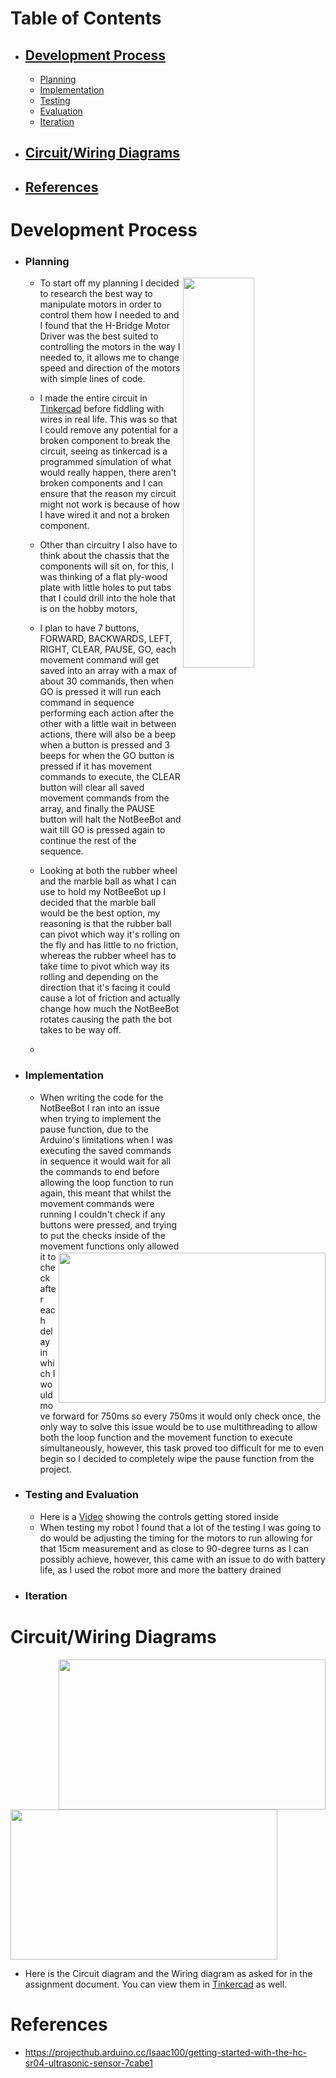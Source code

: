 <a name="Table-of-Contents"></a>
# Table of Contents
   * ## [Development Process](#Development-Process-1)
        * [Planning](#Planning)
        * [Implementation](#Implementation)
        * [Testing](#Testing)
        * [Evaluation](#Evaluation)
        * [Iteration](#Iteration)
   * ## [Circuit/Wiring Diagrams](#Circuit/Wiring-Diagrams-1)
   * ## [References](#References-1)

<a name="Development-Process"></a>
# Development Process
   * ### Planning
      * <a href="url"><img src="https://github.com/user-attachments/assets/c41ade3a-30f2-4565-9ba1-e61625415ecc" align="right" height=40% width=50% ></a> To start off my planning I decided to research the best way to manipulate motors in order to control them how I needed to and I found that the H-Bridge Motor Driver was the best suited to controlling the motors in the way I needed to, it allows me to change speed and direction of the motors with simple lines of code.
    
      * I made the entire circuit in [Tinkercad](https://www.tinkercad.com/things/fkpYd7mgALy-not-beebot-camerons/editel?returnTo=https%3A%2F%2Fwww.tinkercad.com%2Fdashboard%2Fdesigns%2Fcircuits&sharecode=hNEtSJ4X27Qa3pH9DLSsrnlikMR4CaXaWMVf1GFJPlw) before fiddling with wires in real life. This was so that I could remove any potential for a broken component to break the circuit, seeing as tinkercad is a programmed simulation of what would really happen, there aren't broken components and I can ensure that the reason my circuit might not work is because of how I have wired it and not a broken component.
    
      * Other than circuitry I also have to think about the chassis that the components will sit on, for this, I was thinking of a flat ply-wood plate with little holes to put tabs that I could drill into the hole that is on the hobby motors,
    
      * I plan to have 7 buttons, FORWARD, BACKWARDS, LEFT, RIGHT, CLEAR, PAUSE, GO, each movement command will get saved into an array with a max of about 30 commands, then when GO is pressed it will run each command in sequence performing each action after the other with a little wait in between actions, there will also be a beep when a button is pressed and 3 beeps for when the GO button is pressed if it has movement commands to execute, the CLEAR button will clear all saved movement commands from the array, and finally the PAUSE button will halt the NotBeeBot and wait till GO is pressed again to continue the rest of the sequence.
    
      * Looking at both the rubber wheel and the marble ball as what I can use to hold my NotBeeBot up I decided that the marble ball would be the best option, my reasoning is that the rubber ball can pivot which way it's rolling on the fly and has little to no friction, whereas the rubber wheel has to take time to pivot which way its rolling and depending on the direction that it's facing it could cause a lot of friction and actually change how much the NotBeeBot rotates causing the path the bot takes to be way off.
    
      * <a href="url"><img src="https://github.com/user-attachments/assets/22073cc8-5af2-40f5-afa6-304a6105c8e5" align="right" height="240" width="427" ></a>
      
    
   * ### Implementation
      * When writing the code for the NotBeeBot I ran into an issue when trying to implement the pause function, due to the Arduino's limitations when I was executing the saved commands in sequence it would wait for all the commands to end before allowing the loop function to run again, this meant that whilst the movement commands were running I couldn't check if any buttons were pressed, and trying to put the checks inside of the movement functions only allowed it to check after each delay in which I would move forward for 750ms so every 750ms it would only check once, the only way to solve this issue would be to use multithreading to allow both the loop function and the movement function to execute simultaneously, however, this task proved too difficult for me to even begin so I decided to completely wipe the pause function from the project.
        
   * ### Testing and Evaluation
      * Here is a [Video](https://drive.google.com/file/d/1NErJ5e0zdEoMrJxAojWGWbAEdsFXxoad/view?usp=sharing) showing the controls getting stored inside 
      * When testing my robot I found that a lot of the testing I was going to do would be adjusting the timing for the motors to run allowing for that 15cm measurement and as close to 90-degree turns as I can possibly achieve, however, this came with an issue to do with battery life, as I used the robot more and more the battery drained 

   * ### Iteration


<a name="Circuit/Wiring-Diagrams"></a>
# Circuit/Wiring Diagrams
   <a href="url"><img src="https://github.com/user-attachments/assets/6852a675-cffc-4f1b-b18f-1a17f53fcc83" align="right" height="240" width="427" ></a>
   <a href="url"><img src="https://github.com/user-attachments/assets/88073326-d4c1-4e19-8b52-755fb7bbe581" align="Center" height="240" width="427" ></a>

   * Here is the Circuit diagram and the Wiring diagram as asked for in the assignment document. You can view them in [Tinkercad](https://www.tinkercad.com/things/fkpYd7mgALy-not-beebot-camerons/editel?returnTo=https%3A%2F%2Fwww.tinkercad.com%2Fdashboard%2Fdesigns%2Fcircuits&sharecode=hNEtSJ4X27Qa3pH9DLSsrnlikMR4CaXaWMVf1GFJPlw) as well.

# References
   * https://projecthub.arduino.cc/Isaac100/getting-started-with-the-hc-sr04-ultrasonic-sensor-7cabe1



